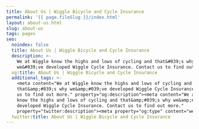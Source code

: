 ```yaml
---
title: About Us | Wiggle Bicycle and Cycle Insurance
permalink: '{{ page.fileSlug }}/index.html'
layout: about-us.html
slug: about-us
tags: pages
seo:
  noindex: false
  title: About Us | Wiggle Bicycle and Cycle Insurance
  description: >-
    We at Wiggle know the highs and lows of cycling and that&#039;s why
    we&#039;ve developed Wiggle Cycle Insurance. Contact us to find out more.
  og:title: About Us | Wiggle Bicycle and Cycle Insurance
  additional_tags: >-
    <meta content="We at Wiggle know the highs and lows of cycling and
    that&amp;#039;s why we&amp;#039;ve developed Wiggle Cycle Insurance. Contact
    us to find out more." property="og:description"><meta content="We at Wiggle
    know the highs and lows of cycling and that&amp;#039;s why we&amp;#039;ve
    developed Wiggle Cycle Insurance. Contact us to find out more."
    property="twitter:description"><meta property="og:type" content="website">
  twitter:title: About Us | Wiggle Bicycle and Cycle Insurance
---
```



